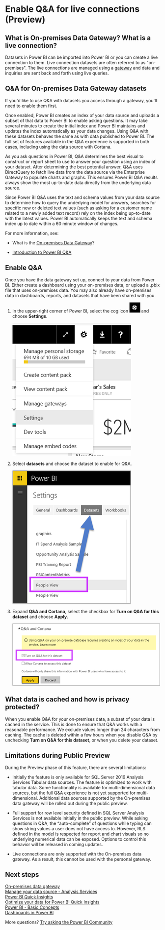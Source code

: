 <properties
   pageTitle="Using Q&A with live connections (Preview)"
   description="Documentation for using Power BI Q&A natural language queries with live connections to Analysis Services data and the On-premises data gateway."
   services="powerbi"
   documentationCenter=""
   authors="mihart"
   manager="erikre"
   backup="mihart"
   editor=""
   tags=""
   qualityFocus="no"
   qualityDate=""/>

<tags
   ms.service="powerbi"
   ms.devlang="NA"
   ms.topic="article"
   ms.tgt_pltfrm="NA"
   ms.workload="powerbi"
   ms.date="05/31/2017"
   ms.author="mihart"/>

# Enable Q&A for live connections (Preview)

## What is On-premises Data Gateway?  What is a live connection?

Datasets in Power BI can be imported into Power BI or you can create a live connection to them. Live connection datasets are often referred to as "on-premises". The live connections are managed using a [gateway](powerbi-gateway-onprem.md) and data and inquiries are sent back and forth using live queries.

## Q&A for On-premises Data Gateway datasets

If you'd like to use Q&A with datasets you access through a gateway, you'll need to enable them first.

Once enabled, Power BI creates an index of your data source and uploads a subset of that data to Power BI to enable asking questions. It may take several minutes to create the initial index and Power BI maintains and updates the index automatically as your data changes. Using Q&A with these datasets behaves the same as with data published to Power BI. The full set of features available in the Q&A experience is supported in both cases, including using the data source with Cortana.

As you ask questions in Power BI, Q&A determines the best visual to construct or report sheet to use to answer your question using an index of your dataset. After determining the best potential answer, Q&A uses DirectQuery to fetch live data from the data source via the Enterprise Gateway to populate charts and graphs. This ensures Power BI Q&A results always show the most up-to-date data directly from the underlying data source.

Since Power BI Q&A uses the text and schema values from your data source to determine how to query the underlying model for answers, searches for specific new or deleted text values (such as asking for a customer name related to a newly added text record) rely on the index being up-to-date with the latest values. Power BI automatically keeps the text and schema index up to date within a 60 minute window of changes.

For more information, see:

- What is the [On-premises Data Gateway](powerbi-gateway-onprem.md)?

- [Introduction to Power BI Q&A](powerbi-service-q-and-a.md)


## Enable Q&A

Once you have the data gateway set up, connect to your data from Power BI.  Either create a dashboard using your on-premises data, or upload a .pbix file that uses on-premises data.  You may also already have on-premises data in dashboards, reports, and datasets that have been shared with you.

1.  In the upper-right corner of Power BI, select the cog icon ![](media/powerbi-service-q-and-a-direct-query/power-bi-cog.png) and choose **Settings**.

    ![](media/powerbi-service-q-and-a-direct-query/powerbi-settings.png)

2.  Select **datasets** and choose the dataset to enable for Q&A.

    ![](media/powerbi-service-q-and-a-direct-query/power-bi-q-and-a-settings.png)

3. Expand **Q&A and Cortana**, select the checkbox for **Turn on Q&A for this dataset** and choose **Apply**.

    ![](media/powerbi-service-q-and-a-direct-query/power-bi-q-and-a-directquery.png)

## What data is cached and how is privacy protected?

When you enable Q&A for your on-premises data, a subset of your data is cached in the service. This is done to ensure that Q&A works with a reasonable performance. We exclude values longer than 24 characters from caching. The cache is deleted within a few hours when you disable Q&A by unchecking **Turn on Q&A for this dataset**, or when you delete your dataset.

## Limitations during Public Preview

During the Preview phase of this feature, there are several limitations:

- Initially the feature is only available for SQL Server 2016 Analysis Services Tabular data sources. The feature is optimized to work with tabular data. Some functionality is available for multi-dimensional data sources, but the full Q&A experience is not yet supported for multi-dimensional. Additional data sources supported by the On-premises data gateway will be rolled out during the public preview.

- Full support for row level security defined in SQL Server Analysis Services is not available initially in the public preview. While asking questions in Q&A, the “auto-complete” of questions while typing can show string values a user does not have access to. However, RLS defined in the model is respected for report and chart visuals so no underlying numerical data can be exposed. Options to control this behavior will be released in coming updates.

- Live connections are only supported with the On-premises data gateway. As a result, this cannot be used with the personal gateway.

## Next steps

[On-premises data gateway](powerbi-gateway-onprem.md)  
[Manage your data source - Analysis Services](powerbi-gateway-enterprise-manage-ssas.md)  
[Power BI Quick Insights](powerbi-service-auto-insights.md)  
[Optimize your data for Power BI Quick Insights](powerbi-service-auto-insights-optimize.md)  
[Power BI - Basic Concepts](powerbi-service-basic-concepts.md)  
[Dashboards in Power BI](powerbi-service-dashboards.md)  

More questions? [Try asking the Power BI Community](http://community.powerbi.com/)